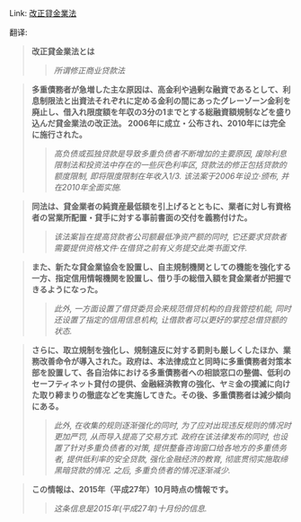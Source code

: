 Link: [改正貸金業法](https://www.shiruporuto.jp/public/data/vocabulary/yogo/k/kaisei_kashikingyo_ho.html)

翻译:
> **改正貸金業法とは**
>> *所谓修正商业贷款法*

> **多重債務者が急増した主な原因は、高金利や過剰な融資であるとして、利息制限法と出資法それぞれに定める金利の間にあったグレーゾーン金利を廃止し、借入れ限度額を年収の3分の1までとする総融資額規制などを盛り込んだ貸金業法の改正法。 2006年に成立・公布され、2010年には完全に施行された。**
>> *高负债或孤独贷款是导致多重负债者不断增加的主要原因, 废除利息限制法和投资法中存在的一些灰色利率区, 贷款法的修正包括贷款的额度限制, 即将限度限制在年收入1/3. 该法案于2006年设立·颁布, 并在2010年全面实施.*

> **同法は、貸金業者の純資産最低額を引上げるとともに、業者に対し有資格者の営業所配置・貸手に対する事前書面の交付を義務付けた。**
>> *该法案旨在提高贷款者公司额最低净资产额的同时, 它还要求贷款者需要提供资格文件·在借贷之前有义务提交此类书面文件.*

> **また、新たな貸金業協会を設置し、自主規制機関としての機能を強化する一方、指定信用情報機関を設置し、借り手の総借入額を貸金業者が把握できるようになった。**
>> *此外, 一方面设置了借贷委员会来规范借贷机构的自我管控机能, 同时还设置了指定的信用信息机构, 让借款者可以更好的掌控总借贷额的状态.*

> **さらに、取立規制を強化し、規制違反に対する罰則も厳しくしたほか、業務改善命令が導入された。政府は、本法律成立と同時に多重債務者対策本部を設置して、各自治体における多重債務者への相談窓口の整備、低利のセーフティネット貸付の提供、金融経済教育の強化、ヤミ金の撲滅に向けた取り締まりの徹底などを実施してきた。その後、多重債務者は減少傾向にある。**
>> *此外, 在收集的规则逐渐强化的同时, 为了应对出现违反规则的情况时更加严罚, 从而导入提高了交易方式. 政府在该法律发布的同时, 也设置了针对多重负债者的对策, 提供整备咨询窗口给各地方的多重债务者, 提供低利率的安全贷款, 强化金融经济的教育, 彻底贯彻实施取缔黑暗贷款的情况. 之后, 多重负债者的情况逐渐减少.*

> **この情報は、2015年（平成27年）10月時点の情報です。**
>> *这条信息是2015年(平成27年)十月份的信息.*